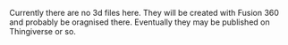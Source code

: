 Currently there are no 3d files here. They will be created with Fusion 360 and probably be oragnised there. Eventually they may be published on Thingiverse or so.